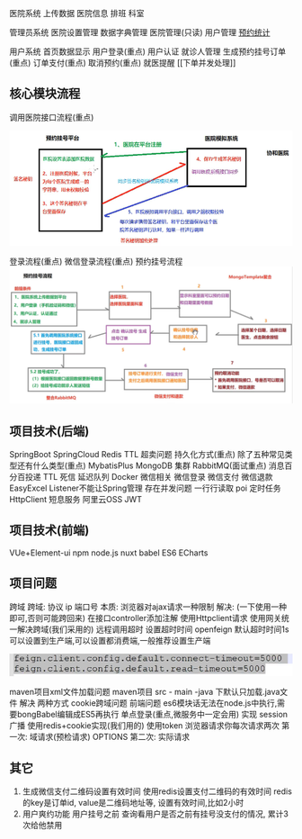 
医院系统
	上传数据 医院信息 排班 科室 
	
管理员系统
	医院设置管理
	数据字典管理
	医院管理(只读)
	用户管理
	[预约统计](预约统计.md)

用户系统
	首页数据显示
	用户登录(重点)
	用户认证
	就诊人管理
	生成预约挂号订单(重点)
	订单支付(重点)
	取消预约(重点)
	就医提醒
	[[下单并发处理]]




## 核心模块流程

调用医院接口流程(重点)
	
 ![](image/Pasted%20image%2020221107153113.png)

登录流程(重点)
微信登录流程(重点)
预约挂号流程
![](image/Pasted%20image%2020221107153453.png)




## 项目技术(后端)
SpringBoot
SpringCloud
Redis
	TTL
	超卖问题
	持久化方式(重点)
	除了五种常见类型还有什么类型(重点)
MybatisPlus
MongoDB
	集群
RabbitMQ(面试重点)
	消息百分百投递
	TTL
	死信
	延迟队列
Docker
微信相关
	微信登录
	微信支付
	微信退款
EasyExcel
	Listener不能让Spring管理 存在并发问题
	一行行读取 poi
定时任务
HttpClient
短息服务
阿里云OSS
JWT

## 项目技术(前端)
VUe+Element-ui
npm
node.js
nuxt
babel
ES6
ECharts



## 项目问题
跨域
	跨域: 协议 ip 端口号
	本质: 浏览器对ajax请求一种限制
	解决: (一下使用一种即可,否则可能跨回来)
		在接口controller添加注解
		使用Httpclient请求
		使用网关统一解决跨域(我们采用的)
远程调用超时
	设置超时时间 openfeign 默认超时时间1s 
	可以设置到生产端,可以设置都消费端,一般推荐设置生产端

 ![](image/Pasted%20image%2020221107161024.png)


maven项目xml文件加载问题
	maven项目 src - main -java 下默认只加载.java文件
	解决 两种方式
cookie跨域问题
前端问题
	es6模块话无法在node.js中执行,需要bongBabel编辑成ES5再执行
单点登录(重点,微服务中一定会用)
	实现
		session广播
		使用redis+cookie实现(我们用的)
		使用token
浏览器请求你每次请求两次
	第一次: 域请求(预检请求) OPTIONS
	第二次: 实际请求



##  其它
1. 生成微信支付二维码设置有效时间
   使用redis设置支付二维码的有效时间
   redis的key是订单id, value是二维码地址等, 设置有效时间,比如2小时
2. 用户爽约功能
   用户挂号之前
   查询看用户是否之前有挂号没支付的情况, 累计3次给他禁用







